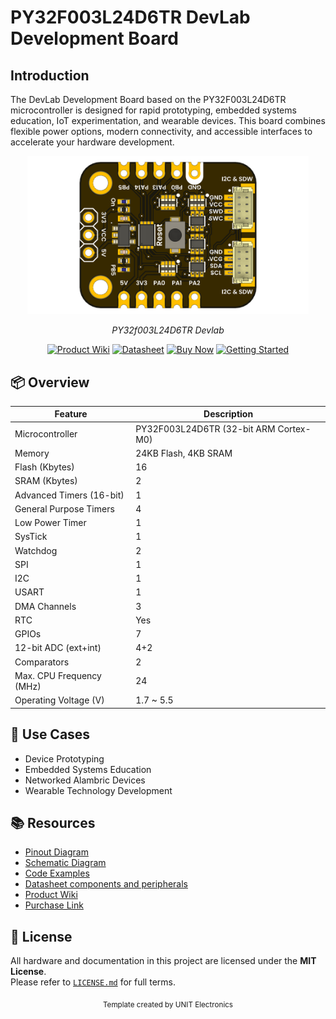 
# PY32F003L24D6TR DevLab Development Board

## Introduction


The DevLab Development Board based on the PY32F003L24D6TR microcontroller is designed for rapid prototyping, embedded systems education, IoT experimentation, and wearable devices. This board combines flexible power options, modern connectivity, and accessible interfaces to accelerate your hardware development.


<div align="center">
  <img src="hardware/resources/unit_top_v_0_0_1_ue0102_PY32f003L24D6TR_devlab.png" width="450px" alt="Development Board">
  <p><em>PY32f003L24D6TR Devlab</em></p>
</div>


<div align="center">

[<img src="https://img.shields.io/badge/Product%20Wiki-blue?style=for-the-badge" alt="Product Wiki">](https://unit-electronics-mx.github.io/unit_py32f003l24d6tr_devlab_development_board/)
[<img src="https://img.shields.io/badge/Datasheet-green?style=for-the-badge" alt="Datasheet">](hardware/resources/PY32F003L24_datasheet.pdf)
[<img src="https://img.shields.io/badge/Buy%20Now-orange?style=for-the-badge" alt="Buy Now">](https://uelectronics.com/)
[<img src="https://img.shields.io/badge/Getting%20Started-purple?style=for-the-badge" alt="Getting Started">](https://unit-electronics-mx.github.io/unit_py32f003l24d6tr_devlab_development_board/getting-started)

</div>



## 📦 Overview

<div align="center">

| Feature                      | Description                        |
|------------------------------|------------------------------------|
| Microcontroller              | PY32F003L24D6TR (32-bit ARM Cortex-M0) |
| Memory                       | 24KB Flash, 4KB SRAM               |
| Flash (Kbytes)               | 16                                 |
| SRAM (Kbytes)                | 2                                  |
| Advanced Timers (16-bit)     | 1                                  |
| General Purpose Timers       | 4                                  |
| Low Power Timer              | 1                                  |
| SysTick                      | 1                                  |
| Watchdog                     | 2                                  |
| SPI                          | 1                                  |
| I2C                          | 1                                  |
| USART                        | 1                                  |
| DMA Channels                 | 3                                  |
| RTC                          | Yes                                |
| GPIOs                        | 7                                  |
| 12-bit ADC (ext+int)         | 4+2                                |
| Comparators                  | 2                                  |
| Max. CPU Frequency (MHz)     | 24                                 |
| Operating Voltage (V)        | 1.7 ~ 5.5                          |

</div>


## 🧪 Use Cases

- Device Prototyping
- Embedded Systems Education
- Networked  Alambric Devices
- Wearable Technology Development


## 📚 Resources


- [Pinout Diagram](docs/pinout.png)
- [Schematic Diagram](hardware/unit_schematic_v_0_0_1_ue0102_PY32f003L24D6TR_devlab.pdf)
- [Code Examples](software/examples)
- [Datasheet components and peripherals](hardware/resources/PY32F003L24_datasheet.pdf)
- [Product Wiki](https://unit-electronics-mx.github.io/unit_py32f003l24d6tr_devlab_development_board/)
- [Purchase Link](https://uelectronics.com/)

## 📝 License

All hardware and documentation in this project are licensed under the **MIT License**.  
Please refer to [`LICENSE.md`](LICENSE.md) for full terms.



<div align="center">
  <sub>Template created by UNIT Electronics </sub>
</div>

